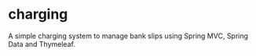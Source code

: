 # charging
A simple charging system to manage bank slips using Spring MVC, Spring Data and Thymeleaf.
